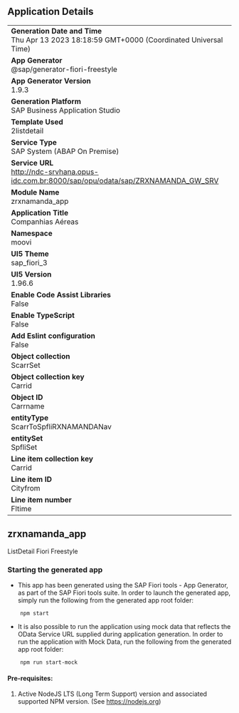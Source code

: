 ## Application Details
|               |
| ------------- |
|**Generation Date and Time**<br>Thu Apr 13 2023 18:18:59 GMT+0000 (Coordinated Universal Time)|
|**App Generator**<br>@sap/generator-fiori-freestyle|
|**App Generator Version**<br>1.9.3|
|**Generation Platform**<br>SAP Business Application Studio|
|**Template Used**<br>2listdetail|
|**Service Type**<br>SAP System (ABAP On Premise)|
|**Service URL**<br>http://ndc-srvhana.opus-idc.com.br:8000/sap/opu/odata/sap/ZRXNAMANDA_GW_SRV
|**Module Name**<br>zrxnamanda_app|
|**Application Title**<br>Companhias Aéreas|
|**Namespace**<br>moovi|
|**UI5 Theme**<br>sap_fiori_3|
|**UI5 Version**<br>1.96.6|
|**Enable Code Assist Libraries**<br>False|
|**Enable TypeScript**<br>False|
|**Add Eslint configuration**<br>False|
|**Object collection**<br>ScarrSet|
|**Object collection key**<br>Carrid|
|**Object ID**<br>Carrname|
|**entityType**<br>ScarrToSpfliRXNAMANDANav|
|**entitySet**<br>SpfliSet|
|**Line item collection key**<br>Carrid|
|**Line item ID**<br>Cityfrom|
|**Line item number**<br>Fltime|

## zrxnamanda_app

ListDetail Fiori Freestyle

### Starting the generated app

-   This app has been generated using the SAP Fiori tools - App Generator, as part of the SAP Fiori tools suite.  In order to launch the generated app, simply run the following from the generated app root folder:

```
    npm start
```

- It is also possible to run the application using mock data that reflects the OData Service URL supplied during application generation.  In order to run the application with Mock Data, run the following from the generated app root folder:

```
    npm run start-mock
```

#### Pre-requisites:

1. Active NodeJS LTS (Long Term Support) version and associated supported NPM version.  (See https://nodejs.org)



